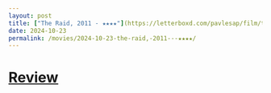 ```yaml
---
layout: post
title: ["The Raid, 2011 - ★★★★"](https://letterboxd.com/pavlesap/film/the-raid-2011/) #"The Raid, 2011 - ★★★★"
date: 2024-10-23
permalink: /movies/2024-10-23-the-raid,-2011---★★★★/
---
```


# [Review](https://letterboxd.com/pavlesap/film/the-raid-2011/)

